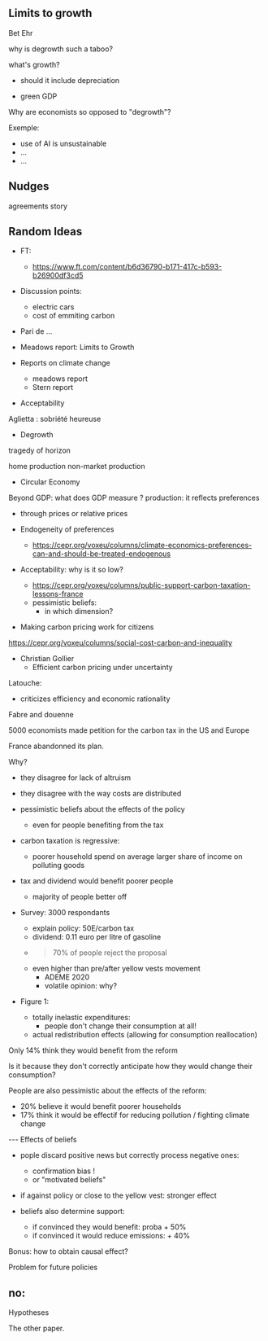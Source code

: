 
## Limits to growth

Bet Ehr

why is degrowth such a taboo?

what's growth?

- should it include depreciation

- green GDP



Why are economists so opposed to "degrowth"?





Exemple:
- use of AI is unsustainable
- ...
- ...





## Nudges


agreements story


## Random Ideas

- FT:
    - https://www.ft.com/content/b6d36790-b171-417c-b593-b26900df3cd5

- Discussion points:
    - electric cars
    - cost of emmiting carbon


- Pari de ...
- Meadows report: Limits to Growth


- Reports on climate change
    - meadows report
    - Stern report

- Acceptability


Aglietta : sobriété heureuse

- Degrowth

tragedy of horizon

home production
non-market production

- Circular Economy

Beyond GDP:
what does GDP measure ?
production: it reflects preferences
- through prices or relative prices

- Endogeneity of preferences
    - https://cepr.org/voxeu/columns/climate-economics-preferences-can-and-should-be-treated-endogenous

- Acceptability: why is it so low?
    - https://cepr.org/voxeu/columns/public-support-carbon-taxation-lessons-france
    - pessimistic beliefs:
        - in which dimension?

- Making carbon pricing work for citizens

https://cepr.org/voxeu/columns/social-cost-carbon-and-inequality


- Christian Gollier
    - Efficient carbon pricing under uncertainty



Latouche: 
- criticizes efficiency and economic rationality













Fabre and douenne

5000 economists made petition for the carbon tax in the US and Europe

France abandonned its plan.

Why?
- they disagree for lack of altruism
- they disagree with the way costs are distributed
- pessimistic beliefs about the effects of the policy
    - even for people benefiting from the tax

- carbon taxation is regressive:
  - poorer household spend on average larger share of income on polluting goods
- tax and dividend would benefit poorer people
  - majority of people better off

- Survey: 3000 respondants
  - explain policy: 50E/carbon tax
  - dividend: 0.11 euro per litre of gasoline
  - > 70% of people reject the proposal
  - even higher than pre/after yellow vests movement
    - ADEME 2020
    - volatile opinion: why?

- Figure 1:
  - totally inelastic expenditures:
    - people don't change their consumption at all!
  - actual redistribution effects (allowing for consumption reallocation)

Only 14% think they would benefit from the reform

Is it because they don't correctly anticipate how they would change their consumption?


People are also pessimistic about the effects of the reform:
- 20% believe it would benefit poorer households
- 17% think it would be effectif for reducing pollution / fighting climate change


--- Effects of beliefs

- pople discard positive news but correctly process negative ones:
  - confirmation bias !
  - or "motivated beliefs"
- if against policy or close to the yellow vest: stronger effect

- beliefs also determine support:
  - if convinced they would benefit: proba + 50%
  - if convinced it would reduce emissions: + 40%

Bonus: how to obtain causal effect?


Problem for future policies

no: 
  - 
Hypotheses

The other paper.